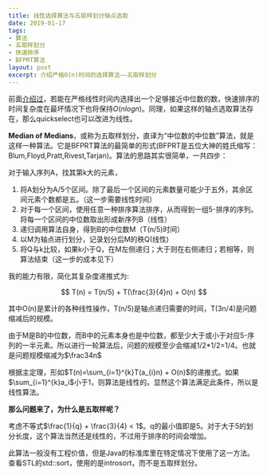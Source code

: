 ```yaml
---
title: 线性选择算法与五取样划分轴点选取
date: 2019-01-17
tags:
- 算法
- 五取样划分
- 快速排序
- BFPRT算法
layout: post
excerpt: 介绍严格O(n)时间的选择算法——五取样划分
---
```


前面[介绍过](/2018/11/quicksort-optimization)，若能在严格线性时间内选择出一个足够接近中位数的数，快速排序的时间复杂度在最坏情况下也将保持$O(nlogn)$。同理，如果这样的轴点选取算法存在，那么quickselect也可以改进为线性。

**Median of Medians**，或称为五取样划分，直译为“中位数的中位数”算法，就是这样一种算法。它是BFPRT算法的最简单的形式(BFPRT是五位大神的姓氏缩写：Blum,Floyd,Pratt,Rivest,Tarjan)。算法的思路其实很简单，一共四步：

对于输入序列A，找其第k大的元素，
1. 将A划分为A/5个区间。除了最后一个区间的元素数量可能少于五外，其余区间元素个数都是五。（这一步需要线性时间）
2. 对于每一个区间，使用任意一种排序算法排序，从而得到一组5-排序的序列。将每一个区间的中位数取出形成新序列B（线性）
3. 递归调用算法自身，得到B的中位数M（T(n/5)时间）
4. 以M为轴点进行划分，记录划分后M的秩Q(线性)
5. 将Q与k比较，如果k小于Q，在M左侧递归；大于则在右侧递归；若相等，则算法结束（这一步的成本见下）

我的能力有限，简化其复杂度递推式为:

$$
T(n) = T(n/5) + T(\frac{3}{4}n) + O(n)
$$

其中O(n)是累计的各种线性操作，T(n/5)是轴点递归需要的时间，T(3n/4)是问题缩减后的规模。

由于M是B的中位数，而B中的元素本身也是中位数，都至少大于或小于对应5-序列的一半元素。所以进行一轮算法后，问题的规模至少会缩减1/2*1/2=1/4。也就是问题规模缩减为$\frac34n$

根据主定理，形如$T(n)=\sum_{i=1}^{k}T(a_{i}n) + O(n)$的递推式。如果$\sum_{i=1}^{k}a_i$小于1，则算法是线性的。显然这个算法满足此条件，所以是线性算法。

**那么问题来了，为什么是五取样呢？**

考虑不等式$\frac{1}{q} + \frac{3}{4} < 1$。q的最小值即是5。对于大于5的划分长度，这个算法当然还是线性的，不过用于排序的时间会增加。

此算法一般没有工程价值，但是Java的标准库里在特定情况下使用了这一方法。查看STL的std::sort，使用的是introsort，而不是五取样划分。
